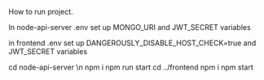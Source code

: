 How to run project.

In node-api-server .env set up MONGO_URI and JWT_SECRET variables

in frontend .env set up DANGEROUSLY_DISABLE_HOST_CHECK=true and JWT_SECRET variables

cd node-api-server \n
npm i
npm run start
cd ../frontend
npm i
npm start
